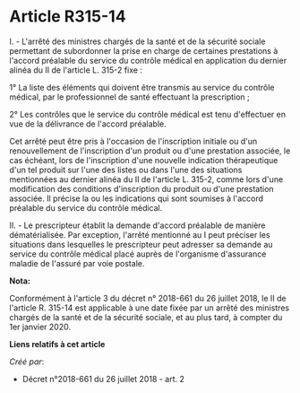 # Article R315-14

I. - L'arrêté des ministres chargés de la santé et de la sécurité sociale permettant de subordonner la prise en charge de
certaines prestations à l'accord préalable du service du contrôle médical en application du dernier alinéa du II de l'article
L. 315-2 fixe :

1° La liste des éléments qui doivent être transmis au service du contrôle médical, par le professionnel de santé effectuant
la prescription ;

2° Les contrôles que le service du contrôle médical est tenu d'effectuer en vue de la délivrance de l'accord préalable.

Cet arrêté peut être pris à l'occasion de l'inscription initiale ou d'un renouvellement de l'inscription d'un produit ou
d'une prestation associée, le cas échéant, lors de l'inscription d'une nouvelle indication thérapeutique d'un tel produit sur
l'une des listes ou dans l'une des situations mentionnées au dernier alinéa du II de l'article L. 315-2, comme lors d'une
modification des conditions d'inscription du produit ou d'une prestation associée. Il précise la ou les indications qui sont
soumises à l'accord préalable du service du contrôle médical.

II. - Le prescripteur établit la demande d'accord préalable de manière dématérialisée. Par exception, l'arrêté mentionné au I
peut préciser les situations dans lesquelles le prescripteur peut adresser sa demande au service du contrôle médical placé
auprès de l'organisme d'assurance maladie de l'assuré par voie postale.

**Nota:**

Conformément à l'article 3 du décret n° 2018-661 du 26 juillet 2018, le II de l'article R. 315-14 est applicable à une date
fixée par un arrêté des ministres chargés de la santé et de la sécurité sociale, et au plus tard, à compter du 1er janvier
2020.

**Liens relatifs à cet article**

_Créé par_:

  - Décret n°2018-661 du 26 juillet 2018 - art. 2

